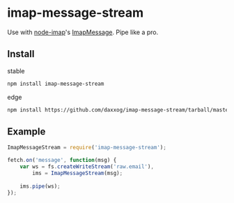 imap-message-stream
====================

Use with [node-imap](https://github.com/mscdex/node-imap)'s [ImapMessage](https://github.com/mscdex/node-imap#data-types). Pipe like a pro.

Install
-------
stable
```bash
npm install imap-message-stream
```
edge
```bash
npm install https://github.com/daxxog/imap-message-stream/tarball/master
```

Example
-------
```javascript
ImapMessageStream = require('imap-message-stream');
```

```javascript
fetch.on('message', function(msg) {
    var ws = fs.createWriteStream('raw.email'),
        ims = ImapMessageStream(msg);
    
    ims.pipe(ws);
});
```